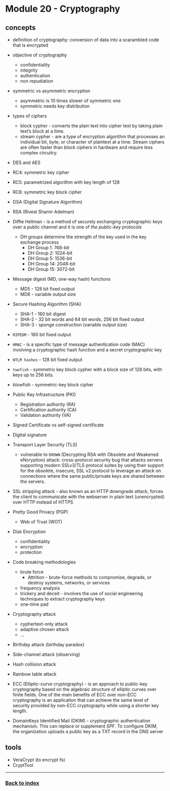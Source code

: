# Module 20 - Cryptography

## concepts
- definition of cryptography: conversion of data into a scarambled code that is encrypted
- objective of cryptography
    - confidentiality
    - integrity
    - authentication
    - non repudiation
- symmetric vs asymmetric encryption
    - asymmetric is 10 times slower of symmetric one
    - symmetric needs key distribution
- types of ciphers
    - block cypher - converts the plain text into cipher text by taking plain text’s block at a time.
    - stream cypher - are a type of encryption algorithm that processes an individual bit, byte, or character of plaintext at a time. Stream ciphers are often faster than block ciphers in hardware and require less complex circuitry.
- DES and AES
- RC4: symmetric key cipher
- RC5: parametrized algorithm with key length of 128
- RC6: symmetric key block cipher
- DSA (Digital Signature Algorithm)
- RSA (Rivest Shamir Adelman)
- Diffie Hellman - is a method of securely exchanging cryptographic keys over a public channel and it is one of _the public-key protocols_
    - DH groups determine the strength of the key used in the key exchange process
        - DH Group 1: 768-bit
        - DH Group 2: 1024-bit
        - DH Group 5: 1536-bit
        - DH Group 14: 2048-bit
        - DH Group 15: 3072-bit
- Message digest (MD, one-way hash) functions
    - MD5 - 128 bit fixed output
    - MD6 - variable output size
- Secure Hashing Algorithm (SHA)
    - SHA-1 - 160 bit digest
    - SHA-2 - 32 bit words and 64 bit words, 256 bit fixed output
    - SHA-3 - sponge construction (variable output size)
- `RIPEDM` - 160 bit fixed output
- `HMAC` - is a specific type of message authentication code (MAC) involving a cryptographic hash function and a secret cryptographic key
- `NTLM hashes` - 128 bit fixed output
- `twofish` - symmetric key block cypher with a block size of 128 bits, with keys up to 256 bits.
- blowfish - symmetric-key block cipher
- Public Key Infrastructure (PKI)
    - Registration authority (RA)
    - Certification authority (CA)
    - Validation authority (VA)
- Signed Certificate vs self-signed certificate
- Digital signature
- Transport Layer Security (TLS)
    - vulnerable to `DROWN` (Decrypting RSA with Obsolete and Weakened eNcryption) attack: cross-protocol security bug that attacks servers supporting modern SSLv3/TLS protocol suites by using their support for the obsolete, insecure, SSL v2 protocol to leverage an attack on connections where the same public/private keys are shared between the servers.
- SSL stripping attack - also known as an HTTP downgrade attack, forces the client to communicate with the webserver in plain text (unencrypted) over HTTP instead of HTTPS

- Pretty Good Privacy (PGP)
    - Web of Trust (WOT)
- Disk Encryption
    - confidentiality
    - encryption
    - protection
- Code breaking methodologies
    - brute force
        - Attrition - brute-force methods to compromise, degrade, or destroy systems, networks, or services
    - frequency analysis
    - trickery and deceit - involves the use of social engineering techniques to extract cryptography keys
    - one-time pad
- Cryptography attack
    - cyphertext-only attack
    - adaptive chosen attack
    - ...
- Birthday attack (birthday paradox)
- Side-channel attack (observing)
- Hash collision attack
- Rainbow table attack
- ECC (Elliptic-curve cryptography) - is an approach to public-key cryptography based on the algebraic structure of elliptic curves over finite fields. One of the main benefits of ECC over non-ECC cryptography is an application that can achieve the same level of security provided by non-ECC cryptography while using a shorter key length.
- DomainKeys Identified Mail (DKIM) - cryptographic authentication mechanism. This can replace or supplement SPF. To configure DKIM, the organization uploads a public key as a TXT record in the DNS server


## tools
- VeraCrypt (to encrypt fs)
- CryptTool

---
### [Back to index](../README.md)
